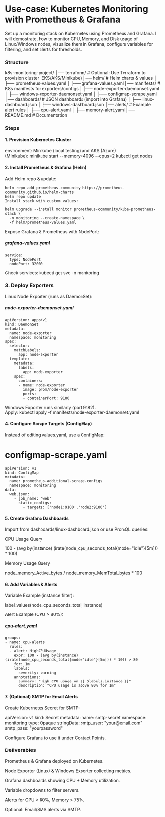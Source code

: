 # Use-case: Kubernetes Monitoring with Prometheus & Grafana
Set up a monitoring stack on Kubernetes using Prometheus and Grafana. I will demostrate, how to monitor CPU, Memory, and Disk usage of Linux/Windows nodes, visualize them in Grafana, configure variables for filtering, and set alerts for thresholds.  

### Structure
k8s-monitoring-project/
│── terraform/                # Optional: Use Terraform to provision cluster (EKS/AKS/Minikube)
│── helm/                     # Helm charts & values
│   ├── prometheus-values.yaml
│   ├── grafana-values.yaml
│── manifests/                # K8s manifests for exporters/configs
│   ├── node-exporter-daemonset.yaml
│   ├── windows-exporter-daemonset.yaml
│   ├── configmap-scrape.yaml
│── dashboards/               # JSON dashboards (import into Grafana)
│   ├── linux-dashboard.json
│   ├── windows-dashboard.json
│── alerts/                   # Example alert rules
│   ├── cpu-alert.yaml
│   ├── memory-alert.yaml
│── README.md                 # Documentation

### Steps
#### 1. Provision Kubernetes Cluster

environment: Minikube (local testing) and AKS (Azure)  
(Minikube): minikube start --memory=4096 --cpus=2
kubectl get nodes

#### 2. Install Prometheus & Grafana (Helm)

Add Helm repo & update:
```
helm repo add prometheus-community https://prometheus-community.github.io/helm-charts  
helm repo update  
Install stack with custom values:  

helm upgrade --install monitor prometheus-community/kube-prometheus-stack \  
  -n monitoring --create-namespace \  
  -f helm/prometheus-values.yaml  
```
Expose Grafana & Prometheus with NodePort:

##### grafana-values.yaml
```
service:
  type: NodePort
  nodePort: 32000
```

Check services:
kubectl get svc -n monitoring

### 3. Deploy Exporters

Linux Node Exporter (runs as DaemonSet):

##### node-exporter-daemonset.yaml
```
apiVersion: apps/v1
kind: DaemonSet
metadata:
  name: node-exporter
  namespace: monitoring
spec:
  selector:
    matchLabels:
      app: node-exporter
  template:
    metadata:
      labels:
        app: node-exporter
    spec:
      containers:
      - name: node-exporter
        image: prom/node-exporter
        ports:
        - containerPort: 9100
```

Windows Exporter runs similarly (port 9182).  
Apply: kubectl apply -f manifests/node-exporter-daemonset.yaml

#### 4. Configure Scrape Targets (ConfigMap)

Instead of editing values.yaml, use a ConfigMap:

# configmap-scrape.yaml
```
apiVersion: v1
kind: ConfigMap
metadata:
  name: prometheus-additional-scrape-configs
  namespace: monitoring
data:
  web.json: |
    - job_name: 'web'
      static_configs:
        - targets: ['node1:9100','node2:9100']
```
#### 5. Create Grafana Dashboards

Import from dashboards/linux-dashboard.json or use PromQL queries:

CPU Usage Query

100 - (avg by(instance) (irate(node_cpu_seconds_total{mode="idle"}[5m])) * 100)


Memory Usage Query

node_memory_Active_bytes / node_memory_MemTotal_bytes * 100

#### 6. Add Variables & Alerts

Variable Example (instance filter):

label_values(node_cpu_seconds_total, instance)


Alert Example (CPU > 80%):

##### cpu-alert.yaml
```
groups:
- name: cpu-alerts
  rules:
  - alert: HighCPUUsage
    expr: 100 - (avg by(instance) (irate(node_cpu_seconds_total{mode="idle"}[5m])) * 100) > 80
    for: 1m
    labels:
      severity: warning
    annotations:
      summary: "High CPU usage on {{ $labels.instance }}"
      description: "CPU usage is above 80% for 1m"
```
#### 7. (Optional) SMTP for Email Alerts

Create Kubernetes Secret for SMTP:

apiVersion: v1
kind: Secret
metadata:
  name: smtp-secret
  namespace: monitoring
type: Opaque
stringData:
  smtp_user: "your@email.com"
  smtp_pass: "yourpassword"


Configure Grafana to use it under Contact Points.

### Deliverables

Prometheus & Grafana deployed on Kubernetes.

Node Exporter (Linux) & Windows Exporter collecting metrics.

Grafana dashboards showing CPU + Memory utilization.

Variable dropdowns to filter servers.

Alerts for CPU > 80%, Memory > 75%.

Optional: Email/SMS alerts via SMTP.
